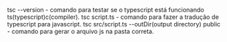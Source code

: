 tsc --version - comando para testar se o typescript está funcionando ts(typescript)c(compiler).
tsc script.ts - comando para fazer a tradução de typescript para javascript.
tsc src/script.ts --outDir(output directory) public - comando para gerar o arquivo js na pasta correta.
